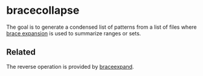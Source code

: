 # bracecollapse

The goal is to generate a condensed list of patterns from a list of files
where [brace expansion](https://www.gnu.org/software/bash/manual/html_node/Brace-Expansion.html) is used to summarize ranges or sets.

## Related
The reverse operation is provided by [braceexpand](https://github.com/trendels/braceexpand).